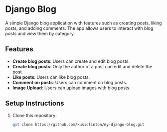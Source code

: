 # Django Blog

A simple Django blog application with features such as creating posts, liking posts, and adding comments. The app allows users to interact with blog posts and view them by category.

## Features
- **Create blog posts**: Users can create and edit blog posts.
- **Create blog posts**: Only the author of a post can edit and delete the post
- **Like posts**: Users can like blog posts.
- **Comment on posts**: Users can comment on blog posts.
- **Image Upload**: Users can upload images with blog posts.

## Setup Instructions

1. Clone this repository:
   ```bash
   git clone https://github.com/kusiclinton/my-django-blog.git